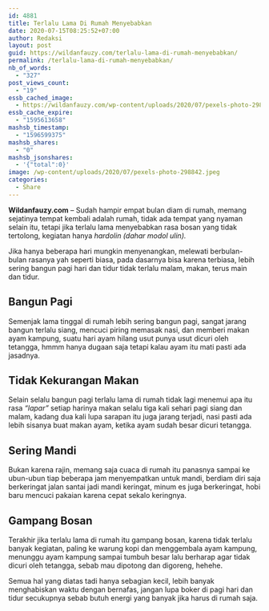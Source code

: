 ```yaml
---
id: 4881
title: Terlalu Lama Di Rumah Menyebabkan
date: 2020-07-15T08:25:52+07:00
author: Redaksi
layout: post
guid: https://wildanfauzy.com/terlalu-lama-di-rumah-menyebabkan/
permalink: /terlalu-lama-di-rumah-menyebabkan/
nb_of_words:
  - "327"
post_views_count:
  - "19"
essb_cached_image:
  - https://wildanfauzy.com/wp-content/uploads/2020/07/pexels-photo-298842.jpeg
essb_cache_expire:
  - "1595613658"
mashsb_timestamp:
  - "1596599375"
mashsb_shares:
  - "0"
mashsb_jsonshares:
  - '{"total":0}'
image: /wp-content/uploads/2020/07/pexels-photo-298842.jpeg
categories:
  - Share
---
```

**Wildanfauzy.com** &#8211; Sudah hampir empat bulan diam di rumah, memang sejatinya tempat kembali adalah rumah, tidak ada tempat yang nyaman selain itu, tetapi jika terlalu lama menyebabkan rasa bosan yang tidak tertolong, kegiatan hanya _hardolin_ _(dahar modol ulin)._

Jika hanya beberapa hari mungkin menyenangkan, melewati berbulan-bulan rasanya yah seperti biasa, pada dasarnya bisa karena terbiasa, lebih sering bangun pagi hari dan tidur tidak terlalu malam, makan, terus main dan tidur.

## Bangun Pagi

Semenjak lama tinggal di rumah lebih sering bangun pagi, sangat jarang bangun terlalu siang, mencuci piring memasak nasi, dan memberi makan ayam kampung, suatu hari ayam hilang usut punya usut dicuri oleh tetangga, hmmm hanya dugaan saja tetapi kalau ayam itu mati pasti ada jasadnya.

## Tidak Kekurangan Makan

Selain selalu bangun pagi terlalu lama di rumah tidak lagi menemui apa itu rasa _&#8220;lapar&#8221;_ setiap harinya makan selalu tiga kali sehari pagi siang dan malam, kadang dua kali lupa sarapan itu juga jarang terjadi, nasi pasti ada lebih sisanya buat makan ayam, ketika ayam sudah besar dicuri tetangga.

## Sering Mandi

Bukan karena rajin, memang saja cuaca di rumah itu panasnya sampai ke ubun-ubun tiap beberapa jam menyempatkan untuk mandi, berdiam diri saja berkeringat jalan santai jadi mandi keringat, minum es juga berkeringat, hobi baru mencuci pakaian karena cepat sekalo keringnya.

## Gampang Bosan

Terakhir jika terlalu lama di rumah itu gampang bosan, karena tidak terlalu banyak kegiatan, paling ke warung kopi dan menggembala ayam kampung, menunggu ayam kampung sampai tumbuh besar lalu berharap agar tidak dicuri oleh tetangga, sebab mau dipotong dan digoreng, hehehe.

Semua hal yang diatas tadi hanya sebagian kecil, lebih banyak menghabiskan waktu dengan bernafas, jangan lupa boker di pagi hari dan tidur secukupnya sebab butuh energi yang banyak jika harus di rumah saja.